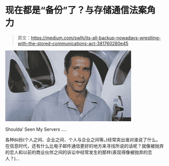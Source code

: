 # 现在都是“备份”了？与存储通信法案角力

> 原文：<https://medium.com/swlh/its-all-backup-nowadays-wrestling-with-the-stored-communications-act-381760280e45>

![](img/38bee3212d7794fe511029fa964f2862.png)

Shoulda’ Seen My Servers ….

各种纠纷(个人之间、企业之间、个人与企业之间等。)经常突出谁对谁说了什么。在信息时代，还有什么比电子邮件通信更好的地方来寻找所说的话呢？就像被抛弃的恋人和以前的商业伙伴之间的诉讼中经常发生的那样(表现得像被抛弃的恋人？)…